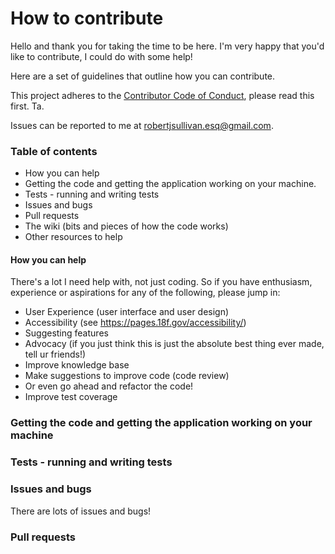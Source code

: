 # How to contribute

Hello and thank you for taking the time to be here. I'm very happy that you'd like to contribute, I could do with some help!

Here are a set of guidelines that outline how you can contribute.

This project adheres to the [Contributor Code of Conduct](http://contributor-covenant.org/version/1/3/0/), please read this first. Ta.

Issues can be reported to me at robertjsullivan.esq@gmail.com.


### Table of contents

- How you can help
- Getting the code and getting the application working on your machine. 
- Tests - running and writing tests
- Issues and bugs
- Pull requests
- The wiki (bits and pieces of how the code works)
- Other resources to help


 #### How you can help
 
There's a lot I need help with, not just coding. So if you have enthusiasm, experience or aspirations for any of the following, please jump in:

 -  User Experience (user interface and user design)
 -  Accessibility (see https://pages.18f.gov/accessibility/)
 -  Suggesting features
 -  Advocacy (if you just think this is just the absolute best thing ever made, tell ur friends!)
 -  Improve knowledge base
 -  Make suggestions to improve code (code review)
 -  Or even go ahead and refactor the code!
 -  Improve test coverage


 ### Getting the code and getting the application working on your machine

 ### Tests - running and writing tests

 ### Issues and bugs

 There are lots of issues and bugs!

 ### Pull requests
 






